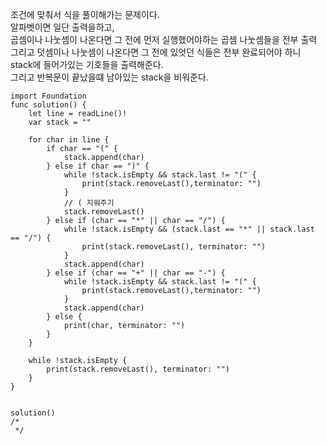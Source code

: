 조건에 맞춰서 식을 풀이해가는 문제이다.   
알파벳이면 일단 출력을하고,   
곱셈이나 나눗셈이 나온다면 그 전에 먼저 실행했어야하는 곱셈 나눗셈들을 전부 출력   
그리고 덧셈이나 나눗셈이 나온다면 그 전에 있엇던 식들은 전부 완료되어야 하니   
stack에 들어가있는 기호들을 출력해준다.   
그리고 반복문이 끝났을떄 남아있는 stack을 비워준다.   

```
import Foundation
func solution() {
    let line = readLine()!
    var stack = ""
    
    for char in line {
        if char == "(" {
            stack.append(char)
        } else if char == ")" {
            while !stack.isEmpty && stack.last != "(" {
                print(stack.removeLast(),terminator: "")
            }
            // ( 지워주기
            stack.removeLast()
        } else if (char == "*" || char == "/") {
            while !stack.isEmpty && (stack.last == "*" || stack.last == "/") {
                print(stack.removeLast(), terminator: "")
            }
            stack.append(char)
        } else if (char == "+" || char == "-") {
            while !stack.isEmpty && stack.last != "(" {
                print(stack.removeLast(),terminator: "")
            }
            stack.append(char)
        } else {
            print(char, terminator: "")
        }
    }
    
    while !stack.isEmpty {
        print(stack.removeLast(), terminator: "")
    }
}


solution()
/*
 */

```
